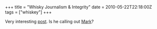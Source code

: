 +++
title = "Whisky Journalism & Integrity"
date = 2010-05-22T22:18:00Z
tags = ["whiskey"]
+++

Very interesting [post](http://www.whatdoesjohnknow.com/2010/05/21/my-new-policy-on-company-sponsored-press-trips/). Is he calling out [Mark](http://www.whiskycast.com/)?
